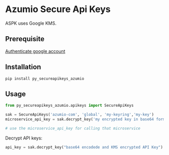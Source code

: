 # Azumio Secure Api Keys

ASPK uses Google KMS.

## Prerequisite

[Authenticate google account](https://cloud.google.com/docs/authentication/production)

## Installation

```
pip install py_secureapikeys_azumio
```

## Usage

```python
from py_secureapikeys_azumio.apikeys import SecureApiKeys

sak = SecureApiKeys('azumio-com', 'global', 'my-keyring','my-key')
microservice_api_key = sak.decrypt_key('my encrypted key in base64 format')

# use the microservice_api_key for calling that microservice
```

Decrypt API keys:

```python
api_key = sak.decrypt_key("base64 encodede and KMS encrypted API Key")
```
